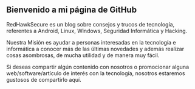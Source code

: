 ## Bienvenido a mi página de GitHub

RedHawkSecure es un blog sobre consejos y trucos de tecnología, referentes a Android, Linux, Windows, Seguridad Informática y Hacking.

Nuestra Misión es ayudar a personas interesadas en la tecnología e informática a conocer más de las últimas novedades y además realizar cosas asombrosas, de mucha utilidad y de manera muy fácil.

Si deseas compartir algún contenido con nosotros o promocionar alguna web/software/artículo de interés con la tecnología, nosotros estaremos gustosos de compartirlo aquí.
